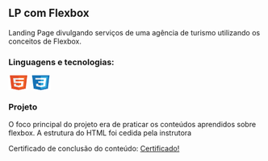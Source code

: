 <h2>LP com Flexbox</h2>

<p>Landing Page divulgando serviços de uma agência de turismo utilizando os conceitos de Flexbox.</p>
<h3>Linguagens e tecnologias: </h3>
<div style="display: inline_block">
  <img align="center" alt="Edson-HTML" height="30" width="40" src="https://raw.githubusercontent.com/devicons/devicon/master/icons/html5/html5-original.svg">
  <img align="center" alt="Edson-CSS" height="30" width="40" src="https://raw.githubusercontent.com/devicons/devicon/master/icons/css3/css3-original.svg">
</div>
<h3>Projeto</h3>
<p>O foco principal do projeto era de praticar os conteúdos aprendidos sobre flexbox. A estrutura do HTML foi cedida pela instrutora</p>

Certificado de conclusão do conteúdo: <a href="https://www.dio.me/certificate/24AB80DB/share">Certificado!</a>
<br>

